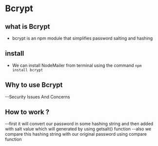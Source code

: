 # Bcrypt

## what is Bcrypt

* bcrypt is an npm module that simplifies password salting and hashing

## install

* We can install NodeMailer from terminal using the command `npm install bcrypt`

## Why to use Bcrypt

--Security Issues And Concerns

## How to work ?
--first it will convert our password in some hashing string and then added with salt value which will generated by using getsalt() function
--also we compare this hashing string with our original password using compare function

